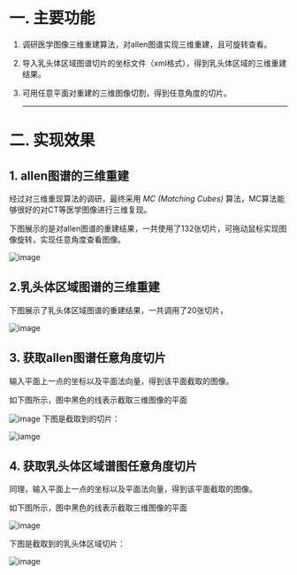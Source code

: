 # **一. 主要功能**

1. 调研医学图像三维重建算法，对allen图谱实现三维重建，且可旋转查看。

2. 导入乳头体区域图谱切片的坐标文件（xml格式），得到乳头体区域的三维重建结果。

3. 可用任意平面对重建的三维图像切割，得到任意角度的切片。

   ------

# **二. 实现效果**

## 1. allen图谱的三维重建

经过对三维重现算法的调研，最终采用 *MC (Matching Cubes)* 算法，MC算法能够很好的对CT等医学图像进行三维复现。

下图展示的是对allen图谱的重建结果，一共使用了132张切片，可拖动鼠标实现图像旋转，实现任意角度查看图像。

![image](https://github.com/lovvtin/MC_3D_cutter/blob/master/456.PNG)



## **2.乳头体区域图谱的三维重建**

下图展示了乳头体区域图谱的重建结果，一共调用了20张切片，

![image](https://github.com/lovvtin/MC_3D_cutter/blob/master/3D.PNG)

## **3. 获取allen图谱任意角度切片**

输入平面上一点的坐标以及平面法向量，得到该平面截取的图像。

如下图所示，图中黑色的线表示截取三维图像的平面

![image](https://github.com/lovvtin/MC_3D_cutter/blob/master/4654.PNG)
下图是截取到的切片：

![iamge](https://github.com/lovvtin/MC_3D_cutter/blob/master/7987.PNG)

## 4. 获取乳头体区域谱图任意角度切片

同理，输入平面上一点的坐标以及平面法向量，得到该平面截取的图像。

如下图所示，图中黑色的线表示截取三维图像的平面

![image](https://github.com/lovvtin/MC_3D_cutter/blob/master/1.PNG)

下图是截取到的乳头体区域切片：

![image](https://github.com/lovvtin/MC_3D_cutter/blob/master/123.PNG)

